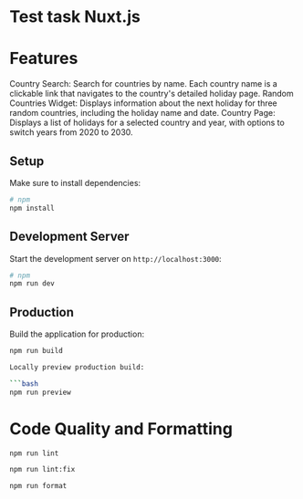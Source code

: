# Test task Nuxt.js

# Features
Country Search: Search for countries by name. Each country name is a clickable link that navigates to the country's detailed holiday page.
Random Countries Widget: Displays information about the next holiday for three random countries, including the holiday name and date.
Country Page: Displays a list of holidays for a selected country and year, with options to switch years from 2020 to 2030.

## Setup

Make sure to install dependencies:

```bash
# npm
npm install
```

## Development Server

Start the development server on `http://localhost:3000`:

```bash
# npm
npm run dev
```

## Production

Build the application for production:

```bash
npm run build

Locally preview production build:

```bash
npm run preview
```
# Code Quality and Formatting

```bash
npm run lint

npm run lint:fix

npm run format
```

